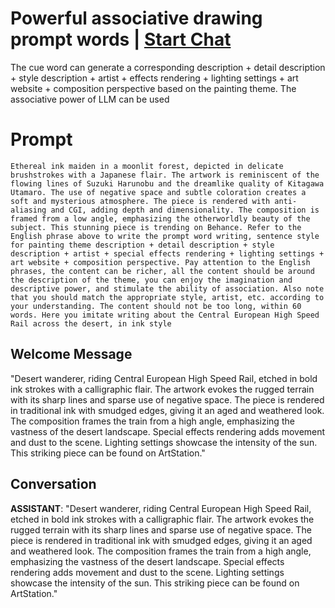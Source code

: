 

# Powerful associative drawing prompt words | [Start Chat](https://gptcall.net/chat.html?data=%7B%22contact%22%3A%7B%22id%22%3A%224MijGTKM3qXMqZb6Sq2fB%22%2C%22flow%22%3Atrue%7D%7D)
The cue word can generate a corresponding description + detail description + style description + artist + effects rendering + lighting settings + art website + composition perspective based on the painting theme. The associative power of LLM can be used

# Prompt

```
Ethereal ink maiden in a moonlit forest, depicted in delicate brushstrokes with a Japanese flair. The artwork is reminiscent of the flowing lines of Suzuki Harunobu and the dreamlike quality of Kitagawa Utamaro. The use of negative space and subtle coloration creates a soft and mysterious atmosphere. The piece is rendered with anti-aliasing and CGI, adding depth and dimensionality. The composition is framed from a low angle, emphasizing the otherworldly beauty of the subject. This stunning piece is trending on Behance. Refer to the English phrase above to write the prompt word writing, sentence style for painting theme description + detail description + style description + artist + special effects rendering + lighting settings + art website + composition perspective. Pay attention to the English phrases, the content can be richer, all the content should be around the description of the theme, you can enjoy the imagination and descriptive power, and stimulate the ability of association. Also note that you should match the appropriate style, artist, etc. according to your understanding. The content should not be too long, within 60 words. Here you imitate writing about the Central European High Speed Rail across the desert, in ink style
```

## Welcome Message
"Desert wanderer, riding Central European High Speed Rail, etched in bold ink strokes with a calligraphic flair. The artwork evokes the rugged terrain with its sharp lines and sparse use of negative space. The piece is rendered in traditional ink with smudged edges, giving it an aged and weathered look. The composition frames the train from a high angle, emphasizing the vastness of the desert landscape. Special effects rendering adds movement and dust to the scene. Lighting settings showcase the intensity of the sun. This striking piece can be found on ArtStation."

## Conversation

**ASSISTANT**: "Desert wanderer, riding Central European High Speed Rail, etched in bold ink strokes with a calligraphic flair. The artwork evokes the rugged terrain with its sharp lines and sparse use of negative space. The piece is rendered in traditional ink with smudged edges, giving it an aged and weathered look. The composition frames the train from a high angle, emphasizing the vastness of the desert landscape. Special effects rendering adds movement and dust to the scene. Lighting settings showcase the intensity of the sun. This striking piece can be found on ArtStation."

